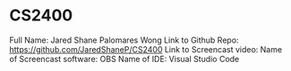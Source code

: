 # CS2400

Full Name: Jared Shane Palomares Wong
Link to Github Repo: https://github.com/JaredShaneP/CS2400
Link to Screencast video:
Name of Screencast software: OBS
Name of IDE: Visual Studio Code
